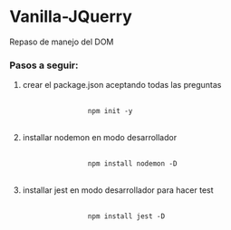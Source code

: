 # Vanilla-JQuerry
Repaso de manejo del DOM

<body>
    <h3>Pasos a seguir:</h3>
    <ol>
        <li>
            <div>crear el package.json aceptando todas las preguntas</div>
            </br>
            <code>
                npm init -y
            </code>
        </li>
        </br>
        <li>
            <div>installar nodemon en modo desarrollador</div>
            </br>
            <code>
                npm install nodemon -D
            </code>
        </li>
        </br>
        <li>
            <div>installar jest en modo desarrollador para hacer test</div>
            </br>
            <code>
                npm install jest -D
            </code>
        </li>
        </br>
    </ol>
</body>